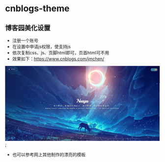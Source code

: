 # cnblogs-theme
## 博客园美化设置

- 注册一个账号
- 在设置中申请js权限，使支持js
- 依次复制css、js、页脚html即可，页首html可不用
- 效果如下：https://www.cnblogs.com/jmchen/

![image](https://github.com/JimouChen/cnblogs-theme/blob/master/img/1.png);

- 也可以参考网上其他制作的漂亮的模板
